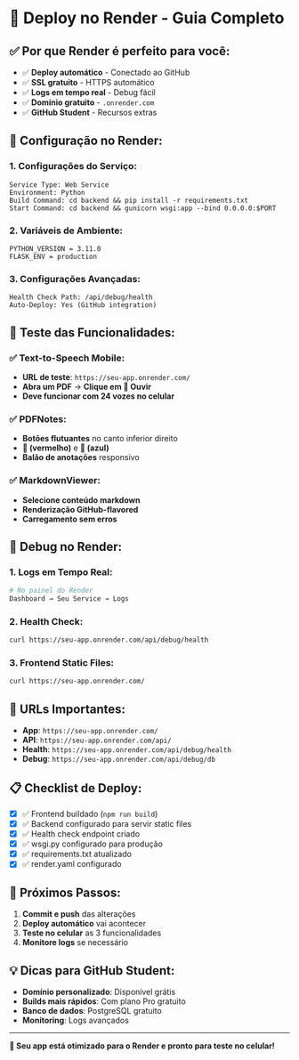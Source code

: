 # 🚀 Deploy no Render - Guia Completo

## ✅ **Por que Render é perfeito para você:**

- ✅ **Deploy automático** - Conectado ao GitHub
- ✅ **SSL gratuito** - HTTPS automático
- ✅ **Logs em tempo real** - Debug fácil
- ✅ **Domínio gratuito** - `.onrender.com`
- ✅ **GitHub Student** - Recursos extras

## 🔧 **Configuração no Render:**

### 1. **Configurações do Serviço:**
```
Service Type: Web Service
Environment: Python
Build Command: cd backend && pip install -r requirements.txt
Start Command: cd backend && gunicorn wsgi:app --bind 0.0.0.0:$PORT
```

### 2. **Variáveis de Ambiente:**
```
PYTHON_VERSION = 3.11.0
FLASK_ENV = production
```

### 3. **Configurações Avançadas:**
```
Health Check Path: /api/debug/health
Auto-Deploy: Yes (GitHub integration)
```

## 📱 **Teste das Funcionalidades:**

### ✅ **Text-to-Speech Mobile:**
- **URL de teste**: `https://seu-app.onrender.com/`
- **Abra um PDF** → **Clique em 🎵 Ouvir**
- **Deve funcionar com 24 vozes no celular**

### ✅ **PDFNotes:**
- **Botões flutuantes** no canto inferior direito
- **📝 (vermelho)** e **💬 (azul)**
- **Balão de anotações** responsivo

### ✅ **MarkdownViewer:**
- **Selecione conteúdo markdown**
- **Renderização GitHub-flavored**
- **Carregamento sem erros**

## 🐛 **Debug no Render:**

### 1. **Logs em Tempo Real:**
```bash
# No painel do Render
Dashboard → Seu Service → Logs
```

### 2. **Health Check:**
```bash
curl https://seu-app.onrender.com/api/debug/health
```

### 3. **Frontend Static Files:**
```bash
curl https://seu-app.onrender.com/
```

## 🎯 **URLs Importantes:**

- **App**: `https://seu-app.onrender.com/`
- **API**: `https://seu-app.onrender.com/api/`
- **Health**: `https://seu-app.onrender.com/api/debug/health`
- **Debug**: `https://seu-app.onrender.com/api/debug/db`

## 📋 **Checklist de Deploy:**

- [x] ✅ Frontend buildado (`npm run build`)
- [x] ✅ Backend configurado para servir static files
- [x] ✅ Health check endpoint criado
- [x] ✅ wsgi.py configurado para produção
- [x] ✅ requirements.txt atualizado
- [x] ✅ render.yaml configurado

## 🚀 **Próximos Passos:**

1. **Commit e push** das alterações
2. **Deploy automático** vai acontecer
3. **Teste no celular** as 3 funcionalidades
4. **Monitore logs** se necessário

## 💡 **Dicas para GitHub Student:**

- **Domínio personalizado**: Disponível grátis
- **Builds mais rápidos**: Com plano Pro gratuito
- **Banco de dados**: PostgreSQL gratuito
- **Monitoring**: Logs avançados

---

**🎯 Seu app está otimizado para o Render e pronto para teste no celular!**
